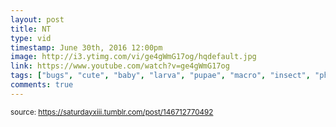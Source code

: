 ```yaml
---
layout: post
title: NT
type: vid
timestamp: June 30th, 2016 12:00pm
image: http://i3.ytimg.com/vi/ge4gWmG17og/hqdefault.jpg
link: https://www.youtube.com/watch?v=ge4gWmG17og
tags: ["bugs", "cute", "baby", "larva", "pupae", "macro", "insect", "photography"]
comments: true
---
```

  
<small>source: https://saturdayxiii.tumblr.com/post/146712770492</small>